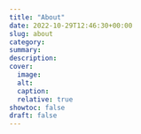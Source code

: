 ```yaml
---
title: "About"
date: 2022-10-29T12:46:30+00:00
slug: about
category:
summary:
description: 
cover:
  image:
  alt:
  caption: 
  relative: true
showtoc: false
draft: false
---
```

